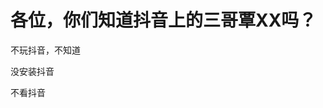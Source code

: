 # 各位，你们知道抖音上的三哥覃XX吗？


不玩抖音，不知道

没安装抖音

不看抖音<img src="static/image/smiley/yct/022.gif" smilieid="42" border="0" alt="" />
